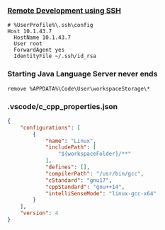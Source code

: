 ### [Remote Development using SSH](https://code.visualstudio.com/docs/remote/ssh)

```
# %UserProfile%\.ssh\config
Host 10.1.43.7
  HostName 10.1.43.7
  User root
  ForwardAgent yes
  IdentityFile ~/.ssh/id_rsa
```

### Starting Java Language Server never ends
```
remove %APPDATA%\Code\User\workspaceStorage\*
```

### .vscode/c_cpp_properties.json
```json
{
    "configurations": [
        {
            "name": "Linux",
            "includePath": [
                "${workspaceFolder}/**"
            ],
            "defines": [],
            "compilerPath": "/usr/bin/gcc",
            "cStandard": "gnu17",
            "cppStandard": "gnu++14",
            "intelliSenseMode": "linux-gcc-x64"
        }
    ],
    "version": 4
}
```
